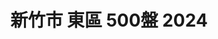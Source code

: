 ---
title: "新竹市 東區 500盤 2024"
keywords:
  - 美食競賽
  - 台灣美食
  - 美食精選
datePublished: "2025-06-30"
dateModified: "2025-07-01"
city: "新竹市"
district: "東區"
award: "500盤"
year: "2024"
page: 1
count: 1

restaurants:
  - name: "菜園上海餐廳"
    city: "新竹市"
    district: "東區"
    address: "新竹市東區東大路一段136號"
    phone: "035438898"
    geo: "24.808519554054435, 120.97211164369801"
    google_map: "https://maps.app.goo.gl/okbenzsF7BQb8mpYA"
    footinder: "https://footinder.com.tw/%E6%96%B0%E7%AB%B9%E5%B8%82%E6%9D%B1%E5%8D%80/127814/"
    official: ""
    award:
    - name: "500盤"
      year: "2024"
---